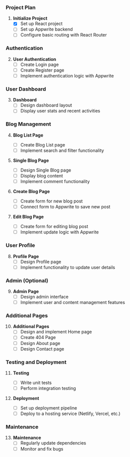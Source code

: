 ### Project Plan

1. **Initialize Project**
   - [x] Set up React project
   - [ ] Set up Appwrite backend
   - [ ] Configure basic routing with React Router

### Authentication

2. **User Authentication**
   - [ ] Create Login page
   - [ ] Create Register page
   - [ ] Implement authentication logic with Appwrite

### User Dashboard

3. **Dashboard**
   - [ ] Design dashboard layout
   - [ ] Display user stats and recent activities

### Blog Management

4. **Blog List Page**

   - [ ] Create Blog List page
   - [ ] Implement search and filter functionality

5. **Single Blog Page**

   - [ ] Design Single Blog page
   - [ ] Display blog content
   - [ ] Implement comment functionality

6. **Create Blog Page**

   - [ ] Create form for new blog post
   - [ ] Connect form to Appwrite to save new post

7. **Edit Blog Page**
   - [ ] Create form for editing blog post
   - [ ] Implement update logic with Appwrite

### User Profile

8. **Profile Page**
   - [ ] Design Profile page
   - [ ] Implement functionality to update user details

### Admin (Optional)

9. **Admin Page**
   - [ ] Design admin interface
   - [ ] Implement user and content management features

### Additional Pages

10. **Additional Pages**
    - [ ] Design and implement Home page
    - [ ] Create 404 Page
    - [ ] Design About page
    - [ ] Design Contact page

### Testing and Deployment

11. **Testing**

    - [ ] Write unit tests
    - [ ] Perform integration testing

12. **Deployment**
    - [ ] Set up deployment pipeline
    - [ ] Deploy to a hosting service (Netlify, Vercel, etc.)

### Maintenance

13. **Maintenance**
    - [ ] Regularly update dependencies
    - [ ] Monitor and fix bugs
